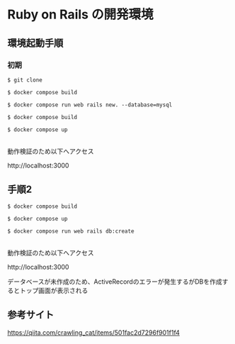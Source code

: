 # Ruby on Rails の開発環境

## 環境起動手順

### 初期

```
$ git clone

$ docker compose build

$ docker compose run web rails new. --database=mysql

$ docker compose build

$ docker compose up
```
<br>
動作検証のため以下へアクセス<br>

http://localhost:3000


## 手順2

```
$ docker compose build

$ docker compose up

$ docker compose run web rails db:create
```

<br>
動作検証のため以下へアクセス<br>

http://localhost:3000
<br>

データベースが未作成のため、ActiveRecordのエラーが発生するがDBを作成するとトップ画面が表示される

## 参考サイト

https://qiita.com/crawling_cat/items/501fac2d7296f901f1f4